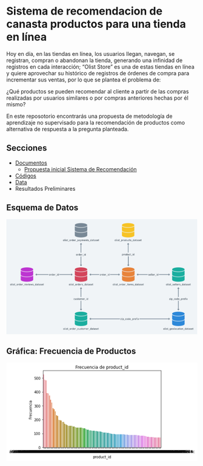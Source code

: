 # Sistema de recomendacion de canasta productos para una tienda en línea
Hoy en día, en las tiendas en línea, los usuarios llegan, navegan, se registran, compran o abandonan la tienda, generando una infinidad de registros en cada interacción;  “Olist Store” es una de estas tiendas en línea y quiere aprovechar su histórico de registros de órdenes de compra para incrementar sus ventas, por lo que se plantea el problema de:

¿Qué productos se pueden recomendar al cliente a partir de las compras realizadas por usuarios similares o por compras anteriores hechas por él mismo?

En este reposotorio encontrarás una propuesta de metodología de aprendizaje no supervisado para la recomendación de productos como alternativa de respuesta a la pregunta planteada.

## Secciones 
* [Documentos](./documentos)
  * [Propuesta inicial Sistema de Recomendación](./documentos/Propuesta_inicial_Sistema_de_Recomendacion.pdf)
* [Códigos](./codigos)
* [Data](./data)
* Resultados Preliminares

## Esquema de Datos
![](./documentos/esquema_datos.png)

## Gráfica: Frecuencia de Productos
![](./documentos/frecuencia_productos.png)
